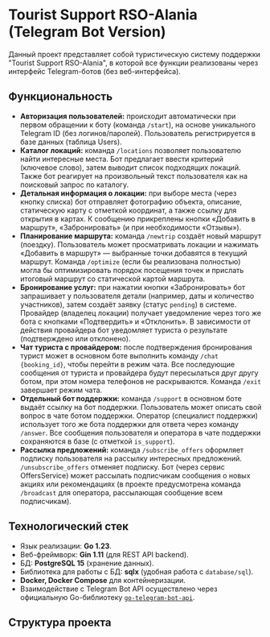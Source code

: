 # Tourist Support RSO-Alania (Telegram Bot Version)

Данный проект представляет собой туристическую систему поддержки "Tourist Support RSO-Alania", в которой все функции реализованы через интерфейс Telegram-ботов (без веб-интерфейса).

## Функциональность

- **Авторизация пользователей:** происходит автоматически при первом обращении к боту (команда `/start`), на основе уникального Telegram ID (без логинов/паролей). Пользователь регистрируется в базе данных (таблица Users).
- **Каталог локаций:** команда `/locations` позволяет пользователю найти интересные места. Бот предлагает ввести критерий (ключевое слово), затем выводит список подходящих локаций. Также бот реагирует на произвольный текст пользователя как на поисковый запрос по каталогу.
- **Детальная информация о локации:** при выборе места (через кнопку списка) бот отправляет фотографию объекта, описание, статическую карту с отметкой координат, а также ссылку для открытия в картах. К сообщению прикреплены кнопки «Добавить в маршрут», «Забронировать» (и при необходимости «Отзывы»).
- **Планирование маршрута:** команда `/newtrip` создаёт новый маршрут (поездку). Пользователь может просматривать локации и нажимать «Добавить в маршрут» — выбранные точки добавятся в текущий маршрут. Команда `/optimize` (если бы реализована полностью) могла бы оптимизировать порядок посещения точек и прислать итоговый маршрут со статической картой маршрута.
- **Бронирование услуг:** при нажатии кнопки «Забронировать» бот запрашивает у пользователя детали (например, даты и количество участников), затем создаёт заявку (статус `pending`) в системе. Провайдер (владелец локации) получает уведомление через того же бота с кнопками «Подтвердить» и «Отклонить». В зависимости от действия провайдера бот уведомляет туриста о результате (подтверждено или отклонено).
- **Чат туриста с провайдером:** после подтверждения бронирования турист может в основном боте выполнить команду `/chat {booking_id}`, чтобы перейти в режим чата. Все последующие сообщения от туриста и провайдера будут пересылаться друг другу ботом, при этом номера телефонов не раскрываются. Команда `/exit` завершает режим чата.
- **Отдельный бот поддержки:** команда `/support` в основном боте выдаёт ссылку на бот поддержки. Пользователь может описать свой вопрос в чате ботом поддержки. Оператор (специалист поддержки) использует того же бота поддержки для ответа через команду `/answer`. Все сообщения пользователя и оператора в чате поддержки сохраняются в базе (с отметкой `is_support`).
- **Рассылка предложений:** команда `/subscribe_offers` оформляет подписку пользователя на рассылку интересных предложений. `/unsubscribe_offers` отменяет подписку. Бот (через сервис OffersService) может рассылать подписчикам сообщения о новых акциях или рекомендациях (в проекте предусмотрена команда `/broadcast` для оператора, рассылающая сообщение всем подписчикам).

## Технологический стек

- Язык реализации: **Go 1.23**.
- Веб-фреймворк: **Gin 1.11** (для REST API backend).
- БД: **PostgreSQL 15** (хранение данных).
- Библиотека для работы с БД: **sqlx** (удобная работа с `database/sql`).
- **Docker, Docker Compose** для контейнеризации.
- Взаимодействие с Telegram Bot API осуществлено через официальную Go-библиотеку [`go-telegram-bot-api`](https://github.com/go-telegram-bot-api/telegram-bot-api).

## Структура проекта


